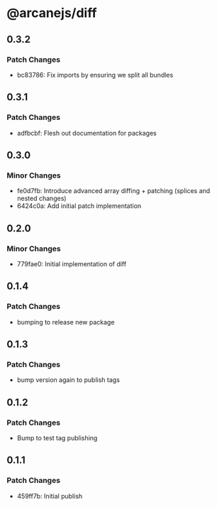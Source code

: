 # @arcanejs/diff

## 0.3.2

### Patch Changes

- bc83786: Fix imports by ensuring we split all bundles

## 0.3.1

### Patch Changes

- adfbcbf: Flesh out documentation for packages

## 0.3.0

### Minor Changes

- fe0d7fb: Introduce advanced array diffing + patching (splices and nested changes)
- 6424c0a: Add initial patch implementation

## 0.2.0

### Minor Changes

- 779fae0: Initial implementation of diff

## 0.1.4

### Patch Changes

- bumping to release new package

## 0.1.3

### Patch Changes

- bump version again to publish tags

## 0.1.2

### Patch Changes

- Bump to test tag publishing

## 0.1.1

### Patch Changes

- 459ff7b: Initial publish
